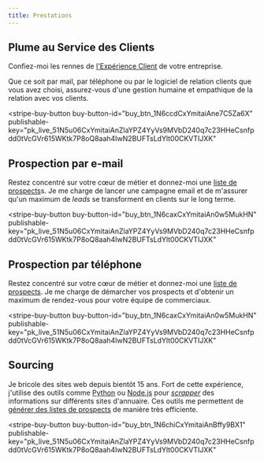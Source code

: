 ```yaml
---
title: Prestations
---
```

<script async
  src="https://js.stripe.com/v3/buy-button.js">
</script>

## Plume au Service des Clients

Confiez-moi les rennes de [l'Expérience Client](https://livre.jonathanlefevre.com/) de votre entreprise.

Que ce soit par mail, par téléphone ou par le logiciel de relation clients que vous avez choisi, assurez-vous d'une gestion humaine et empathique de la relation avec vos clients.

<stripe-buy-button
  buy-button-id="buy_btn_1N6ccdCxYmitaiAne7C5Za6X"
  publishable-key="pk_live_51N5u06CxYmitaiAnZlaYPZ4YyVs9MVbD240q7c23HHeCsnfpdd0tVcGVr615WKtk7P8oQ8aah4IwN2BUFTsLdYlt00CKVTIJXK"
>
</stripe-buy-button>

## Prospection par e-mail

Restez concentré sur votre cœur de métier et donnez-moi une [liste de prospects](https://fr.wikipedia.org/wiki/Prospection_(mercatique))s. Je me charge de lancer une campagne email et de m'assurer qu'un maximum de _leads_ se transforment en clients sur le long terme.

<stripe-buy-button
  buy-button-id="buy_btn_1N6caxCxYmitaiAn0w5MukHN"
  publishable-key="pk_live_51N5u06CxYmitaiAnZlaYPZ4YyVs9MVbD240q7c23HHeCsnfpdd0tVcGVr615WKtk7P8oQ8aah4IwN2BUFTsLdYlt00CKVTIJXK"
>
</stripe-buy-button>

## Prospection par téléphone

Restez concentré sur votre cœur de métier et donnez-moi une [liste de prospects](https://fr.wikipedia.org/wiki/Prospection_(mercatique)). Je me charge de démarcher vos prospects et d'obtenir un maximum de rendez-vous pour votre équipe de commerciaux.

<stripe-buy-button
  buy-button-id="buy_btn_1N6caxCxYmitaiAn0w5MukHN"
  publishable-key="pk_live_51N5u06CxYmitaiAnZlaYPZ4YyVs9MVbD240q7c23HHeCsnfpdd0tVcGVr615WKtk7P8oQ8aah4IwN2BUFTsLdYlt00CKVTIJXK"
>
</stripe-buy-button>

## Sourcing

Je bricole des sites web depuis bientôt 15 ans. Fort de cette expérience, j'utilise des outils comme [Python](https://fr.wikipedia.org/wiki/Python_(langage)) ou [Node.js](https://fr.wikipedia.org/wiki/Node.js) pour _[scrapper](https://fr.wikipedia.org/wiki/Web_scraping)_ des informations sur différents sites d'annuaire. Ces outils me permettent de [générer des listes de prospects](https://fr.wikipedia.org/wiki/G%C3%A9n%C3%A9ration_de_leads) de manière très efficiente.

<stripe-buy-button
  buy-button-id="buy_btn_1N6chiCxYmitaiAnBffy9BX1"
  publishable-key="pk_live_51N5u06CxYmitaiAnZlaYPZ4YyVs9MVbD240q7c23HHeCsnfpdd0tVcGVr615WKtk7P8oQ8aah4IwN2BUFTsLdYlt00CKVTIJXK"
>
</stripe-buy-button>